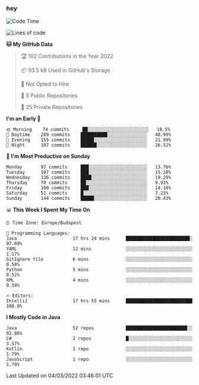 ### hey

<!--START_SECTION:waka-->
![Code Time](http://img.shields.io/badge/Code%20Time-606%20hrs%2054%20mins-blue)

![Lines of code](https://img.shields.io/badge/From%20Hello%20World%20I%27ve%20Written-446%20Thousand%20lines%20of%20code-blue)

**🐱 My GitHub Data** 

> 🏆 102 Contributions in the Year 2022
 > 
> 📦 93.5 kB Used in GitHub's Storage 
 > 
> 🚫 Not Opted to Hire
 > 
> 📜 5 Public Repositories 
 > 
> 🔑 25 Private Repositories  
 > 
**I'm an Early 🐤** 

```text
🌞 Morning    74 commits     ██░░░░░░░░░░░░░░░░░░░░░░░   10.5% 
🌆 Daytime    289 commits    ██████████░░░░░░░░░░░░░░░   40.99% 
🌃 Evening    155 commits    █████░░░░░░░░░░░░░░░░░░░░   21.99% 
🌙 Night      187 commits    ██████░░░░░░░░░░░░░░░░░░░   26.52%

```
📅 **I'm Most Productive on Sunday** 

```text
Monday       97 commits     ███░░░░░░░░░░░░░░░░░░░░░░   13.76% 
Tuesday      107 commits    ███░░░░░░░░░░░░░░░░░░░░░░   15.18% 
Wednesday    136 commits    ████░░░░░░░░░░░░░░░░░░░░░   19.29% 
Thursday     70 commits     ██░░░░░░░░░░░░░░░░░░░░░░░   9.93% 
Friday       100 commits    ███░░░░░░░░░░░░░░░░░░░░░░   14.18% 
Saturday     51 commits     █░░░░░░░░░░░░░░░░░░░░░░░░   7.23% 
Sunday       144 commits    █████░░░░░░░░░░░░░░░░░░░░   20.43%

```


📊 **This Week I Spent My Time On** 

```text
⌚︎ Time Zone: Europe/Budapest

💬 Programming Languages: 
Java                     17 hrs 24 mins      ████████████████████████░   97.09% 
YAML                     12 mins             ░░░░░░░░░░░░░░░░░░░░░░░░░   1.17% 
GitIgnore file           6 mins              ░░░░░░░░░░░░░░░░░░░░░░░░░   0.58% 
Python                   5 mins              ░░░░░░░░░░░░░░░░░░░░░░░░░   0.52% 
XML                      4 mins              ░░░░░░░░░░░░░░░░░░░░░░░░░   0.39%

🔥 Editors: 
IntelliJ                 17 hrs 55 mins      █████████████████████████   100.0%

```

**I Mostly Code in Java** 

```text
Java                     52 repos            ███████████████████████░░   92.86% 
C#                       2 repos             █░░░░░░░░░░░░░░░░░░░░░░░░   3.57% 
Kotlin                   1 repo              ░░░░░░░░░░░░░░░░░░░░░░░░░   1.79% 
JavaScript               1 repo              ░░░░░░░░░░░░░░░░░░░░░░░░░   1.79%

```



 Last Updated on 04/03/2022 03:46:01 UTC
<!--END_SECTION:waka-->
